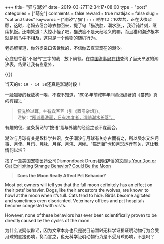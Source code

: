 +++
title= "猫与潮汐"
date= 2019-03-27T12:34:17+08:00
type = "post"
categories = ["萌宠"]
comments = false
reward = true
mathjax = false
slug = "cat and tides"
keywords = ["潮汐","猫"]
+++
晌午12：10左右，正在大快朵颐，这时，老妈去阳台晾衣物回来，提了句「猫洗脸，潮水涨」，我迟钝片刻，继续扒饭。还嘲笑道：大惊小怪了吧，猫洗脸不是天经地义的嘛，而且猫和潮汐根本就是风马牛不相及，这只是一个动物的随机行为。

老妈解释道，你外婆亲口告诉我的，不信你去查查现在的潮汐。
<!--more-->
心底思忖着“不服气”三字的我，放下碗筷，在[中国海事局在线][l1]查询了当天宁波的潮汐表，结果让我有些意外，

{{<img src="https://ian2.oss-cn-hangzhou.aliyuncs.com/clt6/2019-03-27%20at%2012.38.jpg" alt="">}}

当天的`9：19 - 14：58`还真是涨潮时段！

一脸狐疑的我放狗一嗅，不查不知道，190多年前咸丰年间黄汉编著的《猫苑》真的有提过：

>猫洗脸过耳，主有宾客至（引《酉阳杂俎》）。<br>汉按：<u>“瓯谚猫洗面，日有次度者，谓随潮水长落”。</u>

有趣的很，这条黄汉的“按语”竟与外婆的经验之谈不谋而合。

潮汐与月球有关是系科学共识。女子潮汐与月球有关亦古而有之，所以癸水又名月事、月使、月讯、月脉、月客、月浣、月候。“猫洗面”也和月球运行有关，这让我情何以堪？

找了一篇美国宠物医药公司Diamondback Drugs疑似辟谣的文章[Is Your Dog or Cat Exhibiting Strange Behavior? Could Be the Moon][l2]

><b>Does the Moon Really Affect Pet Behavior?</b>
>
Most pet owners will tell you that the full moon definitely has an effect on their pets’ behavior. Dogs, like their ancestors the wolves, are known to howl at the moon when it’s full. Cats tend to hide. Birds become agitated and sometimes even disoriented. Veterinary offices and pet hospitals become congested with visits.
>
However, none of these behaviors has ever been scientifically proven to be directly caused by the cycles of the moon.

为什么说疑似辟谣，因为文章本身也只是说目前暂时无科学证据证明动物行为会受月球的直接影响，换而言之，也无科学证明动物行为是不受月球影响，不是吗？

[l1]: http://app.cnss.com.cn/tide_search.php
[l2]: https://www.diamondbackdrugs.com/everything-you-should-know-about-pet-behavior-during-a-full-moon/
